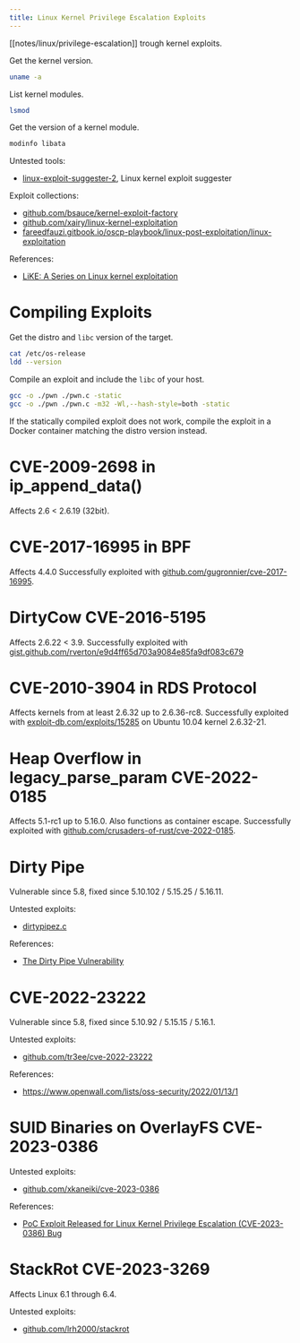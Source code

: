 ```yaml
---
title: Linux Kernel Privilege Escalation Exploits
---
```


[[notes/linux/privilege-escalation]] trough kernel exploits.

Get the kernel version.

~~~ bash
uname -a
~~~

List kernel modules.

~~~ bash
lsmod
~~~

Get the version of a kernel module.

~~~ bash
modinfo libata
~~~

Untested tools:

- [linux-exploit-suggester-2](https://github.com/jondonas/linux-exploit-suggester-2), Linux kernel exploit suggester

Exploit collections:

- [github.com/bsauce/kernel-exploit-factory](https://github.com/bsauce/kernel-exploit-factory)
- [github.com/xairy/linux-kernel-exploitation](https://github.com/xairy/linux-kernel-exploitation#exploits)
- [fareedfauzi.gitbook.io/oscp-playbook/linux-post-exploitation/linux-exploitation](http://web.archive.org/web/20230523122537/https://fareedfauzi.gitbook.io/oscp-playbook/linux-post-exploitation/linux-exploitation)

References:

- [LiKE: A Series on Linux kernel exploitation](https://sam4k.com/like-a-series-on-linux-kernel-exploitation/)

# Compiling Exploits

Get the distro and `libc` version of the target.

~~~ bash
cat /etc/os-release
ldd --version
~~~

Compile an exploit and include the `libc` of your host.

~~~ bash
gcc -o ./pwn ./pwn.c -static
gcc -o ./pwn ./pwn.c -m32 -Wl,--hash-style=both -static
~~~

If the statically compiled exploit does not work, compile the exploit in a Docker container matching the distro version instead.

# CVE-2009-2698 in ip_append_data()

Affects 2.6 < 2.6.19 (32bit).

# CVE-2017-16995 in BPF

Affects 4.4.0
Successfully exploited with [github.com/gugronnier/cve-2017-16995](http://web.archive.org/web/20230530115947/https://raw.githubusercontent.com/gugronnier/CVE-2017-16995/master/exploit-poc-pentest.c).

# DirtyCow CVE-2016-5195

Affects 2.6.22 < 3.9.
Successfully exploited with [gist.github.com/rverton/e9d4ff65d703a9084e85fa9df083c679](http://web.archive.org/web/20180826162437/https://gist.githubusercontent.com/rverton/e9d4ff65d703a9084e85fa9df083c679/raw/9b1b5053e72a58b40b28d6799cf7979c53480715/cowroot.c)

# CVE-2010-3904 in RDS Protocol

Affects kernels from at least 2.6.32 up to 2.6.36-rc8.
Successfully exploited with [exploit-db.com/exploits/15285](http://web.archive.org/web/20210927124552/https://www.exploit-db.com/download/15285) on Ubuntu 10.04 kernel 2.6.32-21.

# Heap Overflow in legacy_parse_param CVE-2022-0185

Affects 5.1-rc1 up to 5.16.0.
Also functions as container escape.
Successfully exploited with [github.com/crusaders-of-rust/cve-2022-0185](https://github.com/Crusaders-of-Rust/CVE-2022-0185).

# Dirty Pipe

Vulnerable since 5.8, fixed since 5.10.102 / 5.15.25 / 5.16.11.

Untested exploits:

- [dirtypipez.c](http://web.archive.org/web/20221006110338/https://haxx.in/files/dirtypipez.c)

References:

- [The Dirty Pipe Vulnerability](http://web.archive.org/web/20220901161644/https://dirtypipe.cm4all.com/)

# CVE-2022-23222

Vulnerable since 5.8, fixed since 5.10.92 / 5.15.15 / 5.16.1.

Untested exploits:

- [github.com/tr3ee/cve-2022-23222](https://github.com/tr3ee/CVE-2022-23222)

References:

- <https://www.openwall.com/lists/oss-security/2022/01/13/1>

# SUID Binaries on OverlayFS CVE-2023-0386

Untested exploits:

- [github.com/xkaneiki/cve-2023-0386](https://github.com/xkaneiki/CVE-2023-0386)

References:

- [PoC Exploit Released for Linux Kernel Privilege Escalation (CVE-2023-0386) Bug](http://web.archive.org/web/20230505111920/https://securityonline.info/poc-exploit-released-for-linux-kernel-privilege-escalation-cve-2023-0386-bug/)

# StackRot CVE-2023-3269

Affects Linux 6.1 through 6.4.

Untested exploits:

- [github.com/lrh2000/stackrot](https://github.com/lrh2000/StackRot)
